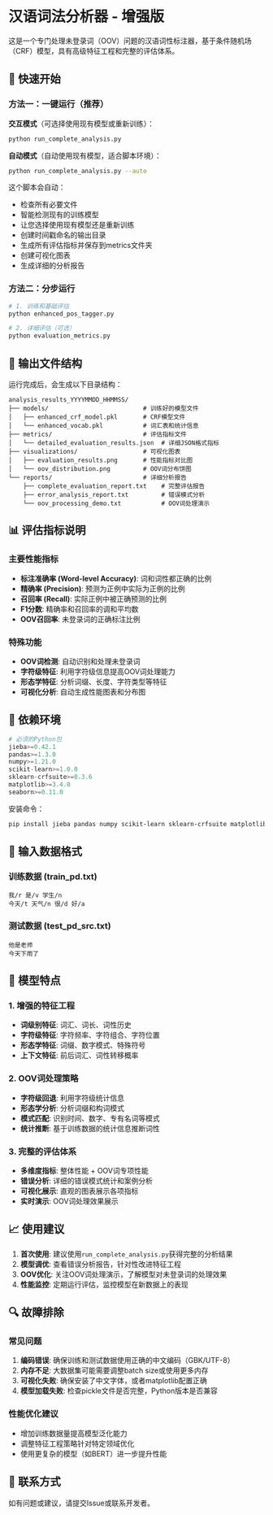 # 汉语词法分析器 - 增强版

这是一个专门处理未登录词（OOV）问题的汉语词性标注器，基于条件随机场（CRF）模型，具有高级特征工程和完整的评估体系。

## 🚀 快速开始

### 方法一：一键运行（推荐）

**交互模式**（可选择使用现有模型或重新训练）：
```bash
python run_complete_analysis.py
```

**自动模式**（自动使用现有模型，适合脚本环境）：
```bash
python run_complete_analysis.py --auto
```

这个脚本会自动：
- 检查所有必要文件
- 智能检测现有的训练模型
- 让您选择使用现有模型还是重新训练
- 创建时间戳命名的输出目录
- 生成所有评估指标并保存到metrics文件夹
- 创建可视化图表
- 生成详细的分析报告

### 方法二：分步运行
```bash
# 1. 训练和基础评估
python enhanced_pos_tagger.py

# 2. 详细评估（可选）
python evaluation_metrics.py
```

## 📁 输出文件结构

运行完成后，会生成以下目录结构：

```
analysis_results_YYYYMMDD_HHMMSS/
├── models/                          # 训练好的模型文件
│   ├── enhanced_crf_model.pkl       # CRF模型文件
│   └── enhanced_vocab.pkl           # 词汇表和统计信息
├── metrics/                         # 评估指标文件
│   └── detailed_evaluation_results.json  # 详细JSON格式指标
├── visualizations/                  # 可视化图表
│   ├── evaluation_results.png       # 性能指标对比图
│   └── oov_distribution.png         # OOV词分布饼图
└── reports/                         # 详细分析报告
    ├── complete_evaluation_report.txt    # 完整评估报告
    ├── error_analysis_report.txt         # 错误模式分析
    └── oov_processing_demo.txt           # OOV词处理演示
```

## 📊 评估指标说明

### 主要性能指标
- **标注准确率 (Word-level Accuracy)**: 词和词性都正确的比例
- **精确率 (Precision)**: 预测为正例中实际为正例的比例
- **召回率 (Recall)**: 实际正例中被正确预测的比例
- **F1分数**: 精确率和召回率的调和平均数
- **OOV召回率**: 未登录词的正确标注比例

### 特殊功能
- **OOV词检测**: 自动识别和处理未登录词
- **字符级特征**: 利用字符级信息提高OOV词处理能力
- **形态学特征**: 分析词缀、长度、字符类型等特征
- **可视化分析**: 自动生成性能图表和分布图

## 🔧 依赖环境

```python
# 必须的Python包
jieba>=0.42.1
pandas>=1.3.0
numpy>=1.21.0
scikit-learn>=1.0.0
sklearn-crfsuite>=0.3.6
matplotlib>=3.4.0
seaborn>=0.11.0
```

安装命令：
```bash
pip install jieba pandas numpy scikit-learn sklearn-crfsuite matplotlib seaborn
```

## 📝 输入数据格式

### 训练数据 (train_pd.txt)
```
我/r 是/v 学生/n
今天/t 天气/n 很/d 好/a
```

### 测试数据 (test_pd_src.txt)
```
他是老师
今天下雨了
```

## 🎯 模型特点

### 1. 增强的特征工程
- **词级别特征**: 词汇、词长、词性历史
- **字符级特征**: 字符频率、字符组合、字符位置
- **形态学特征**: 词缀、数字模式、特殊符号
- **上下文特征**: 前后词汇、词性转移概率

### 2. OOV词处理策略
- **字符级回退**: 利用字符级统计信息
- **形态学分析**: 分析词缀和构词模式
- **模式匹配**: 识别时间、数字、专有名词等模式
- **统计推断**: 基于训练数据的统计信息推断词性

### 3. 完整的评估体系
- **多维度指标**: 整体性能 + OOV词专项性能
- **错误分析**: 详细的错误模式统计和案例分析
- **可视化展示**: 直观的图表展示各项指标
- **实时演示**: OOV词处理效果展示

## 📈 使用建议

1. **首次使用**: 建议使用`run_complete_analysis.py`获得完整的分析结果
2. **模型调优**: 查看错误分析报告，针对性改进特征工程
3. **OOV优化**: 关注OOV词处理演示，了解模型对未登录词的处理效果
4. **性能监控**: 定期运行评估，监控模型在新数据上的表现

## 🔍 故障排除

### 常见问题
1. **编码错误**: 确保训练和测试数据使用正确的中文编码（GBK/UTF-8）
2. **内存不足**: 大数据集可能需要调整batch size或使用更多内存
3. **可视化失败**: 确保安装了中文字体，或者matplotlib配置正确
4. **模型加载失败**: 检查pickle文件是否完整，Python版本是否兼容

### 性能优化建议
- 增加训练数据量提高模型泛化能力
- 调整特征工程策略针对特定领域优化
- 使用更复杂的模型（如BERT）进一步提升性能

## 📧 联系方式

如有问题或建议，请提交Issue或联系开发者。 